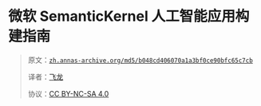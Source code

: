 # 微软 SemanticKernel 人工智能应用构建指南

> 原文：[`zh.annas-archive.org/md5/b048cd406070a1a3bf0ce90bfc65c7cb`](https://zh.annas-archive.org/md5/b048cd406070a1a3bf0ce90bfc65c7cb)
> 
> 译者：[飞龙](https://github.com/wizardforcel)
> 
> 协议：[CC BY-NC-SA 4.0](http://creativecommons.org/licenses/by-nc-sa/4.0/)
